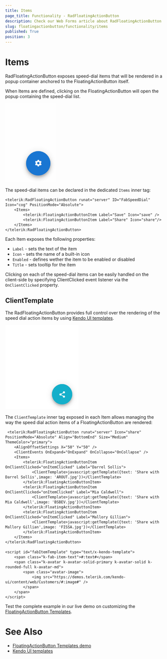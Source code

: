 ```yaml
---
title: Items
page_title: Functionality - RadFloatingActionButton
description: Check our Web Forms article about RadFloatingActionButton Items.
slug: floatingactionbutton/functionality/items
published: True
position: 3
---
```


# Items

RadFloatingActionButton exposes speed-dial items that will be rendered in a popup container anchored to the FloatingActionButton itself.

When Items are defined, clicking on the FloatingActionButton will open the popup containing the speed-dial list.

![Items sample](../images/floatingbutton-functionalities-items.gif)

The speed-dial items can be declared in the dedicated `Items` inner tag:

````ASPX
<telerik:RadFloatingActionButton runat="server" ID="FabSpeedDial" Icon="cog" PositionMode="Absolute">
    <Items>
        <telerik:FloatingActionButtonItem Label="Save" Icon="save" />
        <telerik:FloatingActionButtonItem Label="Share" Icon="share"/>
    </Items>
</telerik:RadFloatingActionButton>
````

Each Item exposes the following properties:

 - `Label` - sets the text of the item
 - `Icon` - sets the name of a built-in icon
 - `Enabled` - defines wether the item to be enabled or disabled
 - `Title` - sets tooltip for the item

Clicking on each of the speed-dial items can be easily handled on the client-side by specifying ClientClicked event listener via the `OnClientClicked` property.

## ClientTemplate

The RadFloatingActionButton provides full control over the rendering of the speed dial action items by using [Kendo UI templates](https://docs.telerik.com/kendo-ui/framework/templates/overview).

![Sample of client templates](../images/floatingbutton-functionalities-itemtemplates.gif)

The `ClientTemplate` inner tag exposed in each Item allows managing the way the speed dial action items of a FloatingActionButton are rendered:

````ASPX
 <telerik:RadFloatingActionButton runat="server" Icon="share" PositionMode="Absolute" Align="BottomEnd" Size="Medium" ThemeColor="primary">
    <AlignOffsetSettings X="50" Y="50" />
    <ClientEvents OnExpand="OnExpand" OnCollapse="OnCollapse" />
    <Items>
        <telerik:FloatingActionButtonItem OnClientClicked="onItemClicked" Label="Darrel Sollis">
            <ClientTemplate>javascript:getTemplate({text: 'Share with Darrel Sollis',image: 'AROUT.jpg'})</ClientTemplate>
        </telerik:FloatingActionButtonItem>
        <telerik:FloatingActionButtonItem OnClientClicked="onItemClicked" Label="Mia Caldwell">
            <ClientTemplate>javascript:getTemplate({text: 'Share with Mia Caldwell',image: 'BSBEV.jpg'})</ClientTemplate>
        </telerik:FloatingActionButtonItem>
        <telerik:FloatingActionButtonItem OnClientClicked="onItemClicked" Label="Mallory Gillian">
            <ClientTemplate>javascript:getTemplate({text: 'Share with Mallory Gillian',image: 'FISSA.jpg'})</ClientTemplate>
        </telerik:FloatingActionButtonItem>
    </Items>
</telerik:RadFloatingActionButton>

<script id="fabItemTemplate" type="text/x-kendo-template">
    <span class="k-fab-item-text">#:text#</span>
    <span class="k-avatar k-avatar-solid-primary k-avatar-solid k-rounded-full k-avatar-md">
        <span class="avatar-image">
            <img src="https://demos.telerik.com/kendo-ui/content/web/Customers/#:image#" />
        </span>
    </span>
</script>
````

Test the complete example in our live demo on customizing the [FloatingActionButton Templates](https://demos.telerik.com/aspnet-ajax/floatingactionbutton/templates/defaultcs.aspx).

# See Also

 * [FloatingActionButton Templates demo](https://demos.telerik.com/aspnet-ajax/floatingactionbutton/templates/defaultcs.aspx)
 * [Kendo UI templates](https://docs.telerik.com/kendo-ui/framework/templates/overview)

